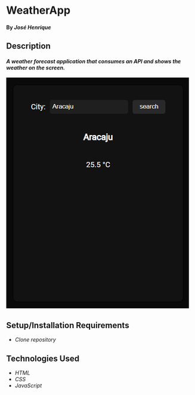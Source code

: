 # WeatherApp
#### By _José Henrique_

## Description
#### _A weather forecast application that consumes an API and shows the weather on the screen._

<img src="weatherappdemo.png">

## Setup/Installation Requirements

* _Clone repository_

## Technologies Used
* _HTML_
* _CSS_
* _JavaScript_

